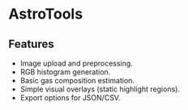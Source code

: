 # AstroTools

## Features
- Image upload and preprocessing.
- RGB histogram generation.
- Basic gas composition estimation.
- Simple visual overlays (static highlight regions).
- Export options for JSON/CSV.
